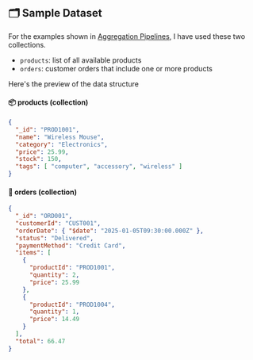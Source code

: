 ## 🗂️ Sample Dataset

For the examples shown in [Aggregation Pipelines](aggragation-pipelines.md), I have used these two collections.

- `products`: list of all available products
- `orders`: customer orders that include one or more products

Here's the preview of the data structure

#### 📦 products (collection)

```json
{
  "_id": "PROD1001",
  "name": "Wireless Mouse",
  "category": "Electronics",
  "price": 25.99,
  "stock": 150,
  "tags": [ "computer", "accessory", "wireless" ]
}
```

#### 🧾 orders (collection)

```json
{
  "_id": "ORD001",
  "customerId": "CUST001",
  "orderDate": { "$date": "2025-01-05T09:30:00.000Z" },
  "status": "Delivered",
  "paymentMethod": "Credit Card",
  "items": [
    {
      "productId": "PROD1001",
      "quantity": 2,
      "price": 25.99
    },
    {
      "productId": "PROD1004",
      "quantity": 1,
      "price": 14.49
    }
  ],
  "total": 66.47
}
```
